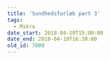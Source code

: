 ```yaml
---
title: 'Sundhedsforløb part 3'
tags:
  - Mikro
date_start: 2018-04-19T15:00:00
date_end: 2018-04-19T16:30:00
old_id: 7009
---
```

